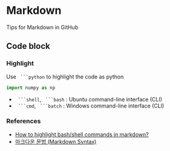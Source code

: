 # Markdown
Tips for Markdown in GitHub

## Code block
### Highlight
Use ` ```python` to highlight the code as python
```python
import numpy as np
```
* ` ```shell`, ` ```bash` : Ubuntu command-line interface (CLI)
* ` ```cmd`, ` ```batch` : Windows command-line interface (CLI)


### References
* [How to highlight bash/shell commands in markdown?](https://stackoverflow.com/questions/20303826/how-to-highlight-bash-shell-commands-in-markdown)
* [마크다운 문법 (Markdown Syntax)](https://anys4udoc.readthedocs.io/en/latest/attach/doc-markdown.html)